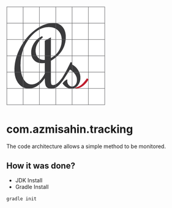 # ![Logo](media/favicon.png)

# com.azmisahin.tracking

The code architecture allows a simple method to be monitored.

## How it was done?

* JDK Install
* Gradle Install

```cmd
gradle init
```